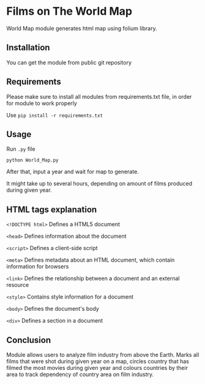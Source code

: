 # Films on The World Map

World Map module generates html map using folium library. 

## Installation 

You can get the module from public git repository

## Requirements

Please make sure to install all modules from requirements.txt file, in order for module to work properly 

Use `pip install -r requirements.txt`

## Usage

Run `.py` file

```
python World_Map.py
```

After that, input a year and wait for map to generate.

It might take up to several hours, depending on amount of films produced during given year.

## HTML tags explanation

`<!DOCTYPE html>` Defines a HTML5 document

`<head>` Defines information about the document

`<script>` Defines a client-side script

`<meta>` Defines metadata about an HTML document, which contain information for browsers 

`<link>` Defines the relationship between a document and an external resource

`<style>` Contains style information for a document

`<body>` Defines the document's body

`<div>` Defines a section in a document

## Conclusion

Module allows users to analyze film industry from above the Earth. Marks all films that were shot during given year on a map, circles country that has filmed the most movies during given year and colours countries by their area to track dependency of country area on film industry.  
